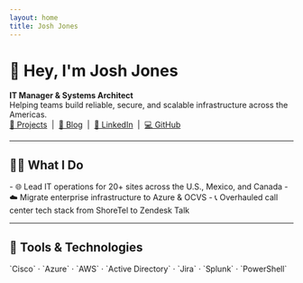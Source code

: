 ```yaml
---
layout: home
title: Josh Jones
---
```


<link href="https://fonts.googleapis.com/css2?family=Inter:wght@400;600&display=swap" rel="stylesheet">
<link rel="stylesheet" href="/assets/style.css">

<!-- AOS Animation Library -->
<link href="https://unpkg.com/aos@2.3.4/dist/aos.css" rel="stylesheet">
<script src="https://unpkg.com/aos@2.3.4/dist/aos.js"></script>
<script>
  document.addEventListener('DOMContentLoaded', function () {
    AOS.init();
  });
</script>


# 👋 Hey, I'm Josh Jones

<div data-aos="fade-up">
  <strong>IT Manager & Systems Architect</strong><br>
  Helping teams build reliable, secure, and scalable infrastructure across the Americas.
</div>

<div data-aos="zoom-in" data-aos-delay="200">
  <a href="/projects/">📁 Projects</a> &nbsp;|&nbsp; <a href="/blog/">📝 Blog</a> &nbsp;|&nbsp; <a href="https://www.linkedin.com/in/joshuamjonestech">💼 LinkedIn</a> &nbsp;|&nbsp; <a href="https://github.com/JoshJones-Dev">💻 GitHub</a>
</div>

---

## 👨‍💼 What I Do

<div data-aos="fade-up">
- 🌐 Lead IT operations for 20+ sites across the U.S., Mexico, and Canada  
- ☁️ Migrate enterprise infrastructure to Azure & OCVS  
- 📞 Overhauled call center tech stack from ShoreTel to Zendesk Talk
</div>

---

## 🧰 Tools & Technologies

<div data-aos="zoom-in-up">`Cisco` · `Azure` · `AWS` · `Active Directory` · `Jira` · `Splunk` · `PowerShell`</div>
